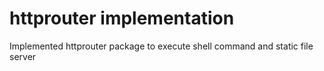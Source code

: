 # httprouter implementation
Implemented httprouter package to execute shell command and static file server
